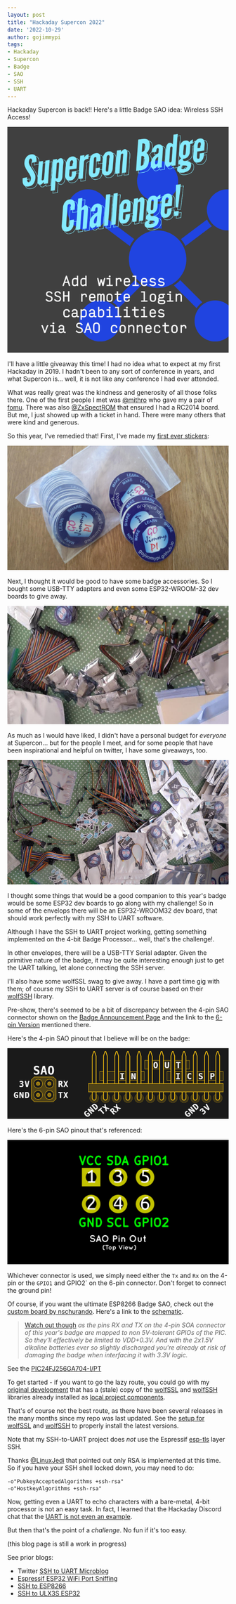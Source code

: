 ```yaml
---
layout: post
title: "Hackaday Supercon 2022"
date: '2022-10-29'
author: gojimmypi
tags:
- Hackaday
- Supercon
- Badge
- SAO
- SSH
- UART
---
```


Hackaday Supercon is back!! Here's a little Badge SAO idea: Wireless SSH Access!

![HackadaySuperconChallenge](../images/HackadaySupercon2022/HackadaySuperconChallenge.png)

I'll have a little giveaway this time! I had no idea what to expect at my first Hackaday in 2019.
I hadn't been to any sort of conference in years, and what Supercon is... well, it is not like any conference
I had ever attended. 

What was really great was the kindness and generosity of all those folks there. One of the first people
I met was [@mithro](https://twitter.com/gojimmypi/status/1196172438934941697?s=20&t=6Q3FA9_6EQsM7wUW1sJ_kQ) who 
gave my a pair of [fomu](https://tomu.im/fomu.html). There was also [@ZxSpectROM](https://twitter.com/gojimmypi/status/1195480147362631680?s=20&t=6Q3FA9_6EQsM7wUW1sJ_kQ)
that ensured I had a RC2014 board. But me, I just showed up with a ticket in hand. There were many others that were kind
and generous.

So this year, I've remedied that! First, I've made my [first ever stickers](https://twitter.com/gojimmypi/status/1586452536722001921?s=20&t=6Q3FA9_6EQsM7wUW1sJ_kQ):

![gojimmypi_stickers.jpg](../images/HackadaySupercon2022/gojimmypi_stickers.jpg)

Next, I thought it would be good to have some badge accessories. So I bought some USB-TTY adapters and even some
ESP32-WROOM-32 dev boards to give away.

![Supercon_Giveaway_Assembly_Process.png](../images/HackadaySupercon2022/Supercon_Giveaway_Assembly_Process.png)

As much as I would have liked, I didn't have a personal budget for _everyone_ at Supercon... but for the people I meet, 
and for some people that have been inspirational and helpful on twitter, I have some giveaways, too.

![Supercon_Giveaway_Packet_Preview.png](../images/HackadaySupercon2022/Supercon_Giveaway_Packet_Preview.png)

I thought some things that would be a good companion to this year's badge would be some ESP32 dev boards to go along with
my challenge! So in some of the envelops there will be an ESP32-WROOM32 dev board, that should work perfectly
with my SSH to UART software. 

Although I have the SSH to UART project working, getting something implemented on the 4-bit Badge Processor... well,
that's the challenge!.

In other envelopes, there will be a USB-TTY Serial adapter. Given the primitive nature of the badge, it may be quite interesting
enough just to get the UART talking, let alone connecting the SSH server.

I'll also have some wolfSSL swag to give away. I have a part time gig with them; of course my SSH to UART server is of course
based on their [wolfSSH](https://github.com/wolfssl/wolfssh) library.


Pre-show, there's seemed to be a bit of discrepancy between the 4-pin SAO connector shown on the
[Badge Announcement Page](https://hackaday.com/2022/10/12/the-2022-supercon-badge-is-a-handheld-trip-through-computing-history/)
and the link to the [6-pin Version](https://hackaday.io/project/175182-simple-add-ons-sao) mentioned there.

Here's the 4-pin SAO pinout that I believe will be on the badge:

![badge22_expansion.png](../images/HackadaySupercon2022/badge22_expansion.png)

Here's the 6-pin SAO pinout that's referenced: 

![SAO_6pin.png](../images/HackadaySupercon2022/SAO_6pin.png)

Whichever connector is used, we simply need either the `Tx` and `Rx` on the 4-pin or the `GPIO1` and GPIO2` on the 6-pin connector.
Don't forget to connect the ground pin! 

Of course, if you want the ultimate ESP8266 Badge SAO, check out the 
[custom board by nschurando](https://discord.com/channels/879434765390975007/1001636192149835867/1033508153008070696).
Here's a link to the [schematic](http://sitronlabs.com/slbl00001.pdf).

> [Watch out though](https://discord.com/channels/879434765390975007/1001636192149835867/1035529853543387247) 
> _as the pins RX and TX on the 4-pin SOA connector of this year's badge are mapped to non 5V-tolerant GPIOs of the PIC. 
So they'll effectively be limited to VDD+0.3V. And with the 2x1.5V alkaline batteries ever so slightly discharged you're already at risk of damaging the badge when interfacing it with 3.3V logic._

See the [PIC24FJ256GA704-I/PT](https://www.microchip.com/en-us/product/PIC24FJ256GA704)

To get started - if you want to go the lazy route, you could go with my [original development](https://github.com/gojimmypi/wolfssh/tree/ESP32_Development/examples/ESP32-SSH-Server)
that has a (stale) copy of the [wolfSSL](https://github.com/wolfSSL/wolfssl/tree/master/IDE/Espressif/ESP-IDF) 
and [wolfSSH](https://github.com/wolfSSL/wolfssh/tree/master/ide/Espressif) 
libraries already installed as 
[local project components](https://github.com/gojimmypi/wolfssh/tree/ESP32_Development/examples/ESP32-SSH-Server/components).

That's of course not the best route, as there have been several releases in the many months since my repo was last updated. 
See the [setup for wolfSSL](https://github.com/wolfSSL/wolfssl/tree/master/IDE/Espressif/ESP-IDF)
and [wolfSSH](https://github.com/wolfSSL/wolfssh/tree/master/ide/Espressif/ESP-IDF) to properly install the latest versions.

Note that my SSH-to-UART project does _not_ use the Espressif [esp-tls](https://github.com/espressif/esp-idf/tree/master/components/esp-tls) 
layer SSH.

Thanks [@LinuxJedi](https://twitter.com/gojimmypi/status/1522390635948351488?s=20&t=6Q3FA9_6EQsM7wUW1sJ_kQ) 
that pointed out only RSA is implemented at this time. So if you have your SSH shell locked down, you may need to do:

```
-o"PubkeyAcceptedAlgorithms +ssh-rsa" 
-o"HostkeyAlgorithms +ssh-rsa"
```

Now, getting even a UART to echo characters with a bare-metal, 4-bit processor is not an easy task. In fact, I learned that
the Hackaday Discord chat that the [UART is not even an example](https://discord.com/channels/879434765390975007/1001636192149835867/1036387704004423771).

But then that's the point of a *challenge*. No fun if it's too easy.

(this blog page is still a work in progress)

See prior blogs:

- Twitter [SSH to UART Microblog](https://www.google.com/search?q=ssh+uart+%40gojimmypi+site%3Atwitter.com)
- [Espressif ESP32 WiFi Port Sniffing](https://gojimmypi.github.io/Espressif-ESP32-WiFi-Port-Sniffing-DUT/)
- [SSH to ESP8266](https://gojimmypi.github.io/SSH-to-ESP8266/)
- [SSH to ULX3S ESP32](https://gojimmypi.github.io/SSH-to-ULX3S-ESP32/)

